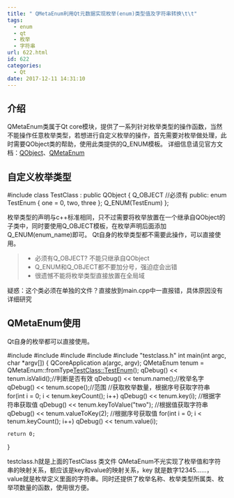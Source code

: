 ```yaml
---
title: " QMetaEnum利用Qt元数据实现枚举(enum)类型值及字符串转换\t\t"
tags:
  - enum
  - qt
  - 枚举
  - 字符串
url: 622.html
id: 622
categories:
  - Qt
date: 2017-12-11 14:31:10
---
```


介绍
--

QMetaEnum类属于Qt core模块，提供了一系列针对枚举类型的操作函数，当然不能操作任意枚举类型，若想进行自定义枚举的操作，首先需要对枚举做处理，此时需要QObject类的帮助，使用此类提供的Q_ENUM模板。 详细信息请见官方文档：[QObject](http://doc.qt.io/qt-5/qobject.html)、[QMetaEnum](http://doc.qt.io/qt-5/qmetaenum.html)

自定义枚举类型
-------

#include <QObject>
class TestClass : public QObject {
    Q_OBJECT   //必须有
public:
    enum TestEnum {
        one = 0,
        two,
        three
    };
    Q_ENUM(TestEnum)
};

枚举类型的声明与c++标准相同，只不过需要将枚举放置在一个继承自QObject的子类中，同时要使用Q\_OBJECT模板，在枚举声明后面添加Q\_ENUM(enum_name)即可。 Qt自身的枚举类型都不需要此操作，可以直接使用。

> *   必须有Q_OBJECT? 不能只继承自QObject
> *   Q\_ENUM和Q\_OBJECT都不要加分号，强迫症会出错
> *   很遗憾不能将枚举类型直接放置在全局域

疑惑：这个类必须在单独的文件？直接放到main.cpp中一直报错，具体原因没有详细研究

QMetaEnum使用
-----------

Qt自身的枚举都可以直接使用。

#include <QCoreApplication>
#include <QDebug>
#include <QMetaEnum>
#include <QObject>
#include "testclass.h"
int main(int argc, char *argv\[\]) {
    QCoreApplication a(argc, argv);
    QMetaEnum tenum = QMetaEnum::fromType<TestClass::TestEnum>();
    qDebug() << tenum.isValid();//判断是否有效
    qDebug() << tenum.name();//枚举名字
    qDebug() << tenum.scope();//范围
    //获取枚举数量，根据序号获取字符串
    for(int i = 0; i < tenum.keyCount(); i++)
            qDebug() << tenum.key(i);
    //根据字符串获取值
    qDebug() << tenum.keyToValue("two");
    //根据值获取字符串
    qDebug() << tenum.valueToKey(2);
    //根据序号获取值
    for(int i = 0; i < tenum.keyCount(); i++)
        qDebug() << tenum.value(i);

    return 0;
}

testclass.h就是上面的TestClass 类文件 QMetaEnum不光实现了枚举值和字符串的映射关系，额应该是key和value的映射关系，key 就是数字12345……，value就是枚举定义里面的字符串。同时还提供了枚举名称、枚举类型所属类、枚举项数量的函数，使用很方便。